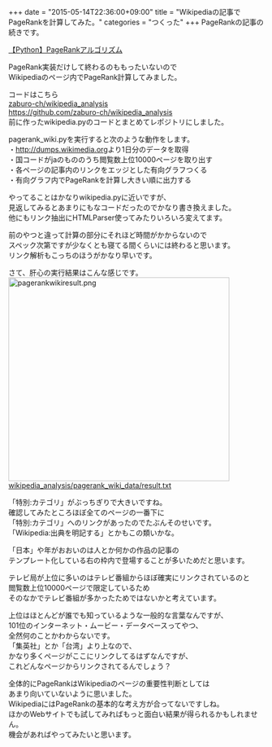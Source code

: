 +++
date = "2015-05-14T22:36:00+09:00"
title = "Wikipediaの記事でPageRankを計算してみた。"
categories = "つくった"
+++
PageRankの記事の続きです。  
  
<a href="/post/20150514_1/" target="_blank" title="【Python】PageRankアルゴリズム">【Python】PageRankアルゴリズム</a>  
  
PageRank実装だけして終わるのももったいないので  
Wikipediaのページ内でPageRank計算してみました。  
  
コードはこちら  
<a href="https://github.com/zaburo-ch/wikipedia_analysis" target="_blank" title="zaburo-ch/wikipedia_analysis">zaburo-ch/wikipedia_analysis  
https://github.com/zaburo-ch/wikipedia_analysis</a>  
前に作ったwikipedia.pyのコードとまとめてレポジトリにしました。  
  
pagerank_wiki.pyを実行すると次のような動作をします。  
・<a href="http://dumps.wikimedia.org" target="_blank" title="http://dumps.wikimedia.org">http://dumps.wikimedia.org</a>より1日分のデータを取得  
・国コードがjaのもののうち閲覧数上位10000ページを取り出す  
・各ページの記事内のリンクをエッジとした有向グラフつくる  
・有向グラフ内でPageRankを計算し大きい順に出力する  
  
やってることはかなりwikipedia.pyに近いですが、  
見返してみるとあまりにもなコードだったのでかなり書き換えました。  
他にもリンク抽出にHTMLParser使ってみたりいろいろ変えてます。  
  
前のやつと違って計算の部分にそれほど時間がかからないので  
スペック次第ですが少なくとも寝てる間くらいには終わると思います。  
リンク解析もこっちのほうがかなり早いです。  
  
さて、肝心の実行結果はこんな感じです。  
<a href="/images/pagerankwikiresult.png/" target="_blank"><img src="/images/pagerankwikiresult.png" alt="pagerankwikiresult.png" border="0" width="435" height="400" /></a>  
<a href="https://github.com/zaburo-ch/wikipedia_analysis/blob/master/pagerank_wiki_data/result.txt" target="_blank" title="wikipedia_analysis/pagerank_wiki_data/result.txt">wikipedia_analysis/pagerank_wiki_data/result.txt</a>  
  
「特別:カテゴリ」がぶっちぎりで大きいですね。  
確認してみたところほぼ全てのページの一番下に  
「特別:カテゴリ」へのリンクがあったのでたぶんそのせいです。  
「Wikipedia:出典を明記する」とかもこの類いかな。  
  
「日本」や年がおおいのは人とか何かの作品の記事の  
テンプレート化している右の枠内で登場することが多いためだと思います。  
  
テレビ局が上位に多いのはテレビ番組からほぼ確実にリンクされているのと  
閲覧数上位10000ページで限定しているため  
そのなかでテレビ番組が多かったためではないかと考えています。  
  
上位はほとんどが誰でも知っているような一般的な言葉なんですが、  
101位のインターネット・ムービー・データベースってやつ、  
全然何のことかわからないです。  
「集英社」とか「台湾」より上なので、  
かなり多くページがここにリンクしてるはずなんですが、  
これどんなページからリンクされてるんでしょう？  
  
全体的にPageRankはWikipediaのページの重要性判断としては  
あまり向いていないように思いました。  
WikipediaにはPageRankの基本的な考え方が合ってないですしね。  
ほかのWebサイトでも試してみればもっと面白い結果が得られるかもしれません。  
機会があればやってみたいと思います。